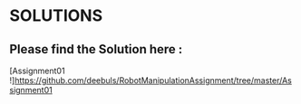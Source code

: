 SOLUTIONS
=========


## Please find the Solution here :
[Assignment01 !]https://github.com/deebuls/RobotManipulationAssignment/tree/master/Assignment01
